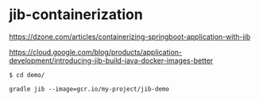 # jib-containerization


https://dzone.com/articles/containerizing-springboot-application-with-jib



https://cloud.google.com/blog/products/application-development/introducing-jib-build-java-docker-images-better


```
$ cd demo/
```


```
gradle jib --image=gcr.io/my-project/jib-demo
```